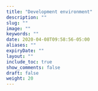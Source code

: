 ```yaml
---
title: "Development environment"
description: ""
slug: ""
image: ""
keywords: ""
date: 2020-04-08T09:58:56-05:00
aliases: ""
expiryDate: ""
layout: ""
include_toc: true
show_comments: false
draft: false
weight: 20
---
```

